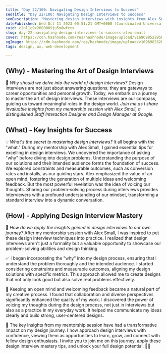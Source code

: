 ```yaml
---
title: "Day 22/100: Navigating Design Interviews to Success"
seoTitle: "Day 22/100: Navigating Design Interviews to Success"
seoDescription: "Mastering design interviews with insights from Alex Small. Enhance your problem-solving skills and embrace feedback. Join the journey! 🚀 #DesignInterviews"
datePublished: Wed Oct 11 2023 00:51:21 GMT+0000 (Coordinated Universal Time)
cuid: clnl1c9x2000809ju5o8wfctx
slug: day-22-navigating-design-interviews-to-success-alex-small
cover: https://cdn.hashnode.com/res/hashnode/image/upload/v1696985229585/6555606c-af07-4e56-a930-4b02a46c0c11.png
ogImage: https://cdn.hashnode.com/res/hashnode/image/upload/v1696985320461/3722efa2-73b7-4286-bb2e-8d69d41d23f3.png
tags: design, ux, web-development

---
```


## (Why) - Mastering the Art of Design Interviews

🌟 *Why should we delve into the world of design interviews?* Design interviews are not just about answering questions; they are gateways to career opportunities and personal growth. Today, we embark on a journey to master the art of design interviews. These interviews are our compass, guiding us toward meaningful roles in the design world. *Join me as I share invaluable insights from my mentorship session with Alex Small, a distinguished Staff Interaction Designer and Design Manager at Google.*

## (What) - Key Insights for Success

💡 *What's the secret to mastering design interviews?* It all begins with the "what." During my mentorship with Alex Small, I gained essential tips for excelling in design interviews. We uncovered the importance of asking "why" before diving into design problems. Understanding the purpose of our solutions and their intended audience forms the foundation of success. We explored constraints and measurable outcomes, such as conversion rates and installs, as our guiding stars. Alex emphasized the value of an open mind, fostering the generation of multiple ideas and welcoming feedback. But the most powerful revelation was the idea of voicing our thoughts. Sharing our problem-solving process during interviews provides interviewers with a profound understanding of our mindset, transforming a standard interview into a dynamic conversation.

## (How) - Applying Design Interview Mastery

🌆 *How do we apply the insights gained in design interviews to our own journey?* After my mentorship session with Alex Small, I was inspired to put these design interview techniques into practice. I realized that design interviews aren't just a formality but a valuable opportunity to showcase our problem-solving abilities and design thinking.

✅ I began incorporating the "why" into my design process, ensuring that I understand the problem thoroughly and the intended audience. I started considering constraints and measurable outcomes, aligning my design solutions with specific metrics. This approach allowed me to create designs that not only look good but also solve real problems effectively.

🧠 Keeping an open mind and welcoming feedback became a natural part of my creative process. I found that collaboration and diverse perspectives significantly enhanced the quality of my work. I discovered the power of voicing my thoughts during the design process, not just in interviews but also as a practice in my everyday work. It helped me communicate my ideas clearly and build strong, user-centered designs.

🚀 The key insights from my mentorship session have had a transformative impact on my design journey. I now approach design interviews with confidence, viewing them as opportunities to learn, grow, and connect with fellow design enthusiasts. I invite you to join me on this journey, apply these design interview mastery tips, and unlock your full design potential. 🚀🌟